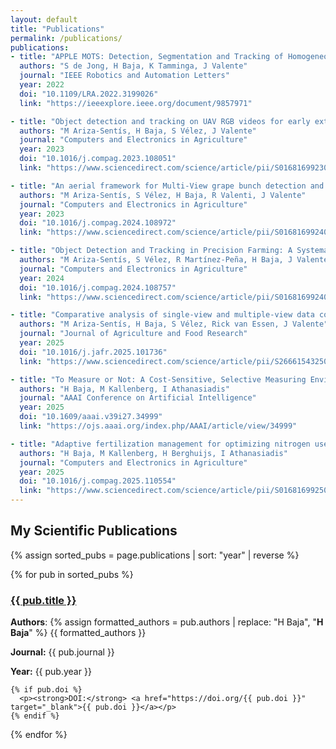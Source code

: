 ```yaml
---
layout: default
title: "Publications"
permalink: /publications/
publications:
- title: "APPLE MOTS: Detection, Segmentation and Tracking of Homogeneous Objects Using MOTS"
  authors: "S de Jong, H Baja, K Tamminga, J Valente"
  journal: "IEEE Robotics and Automation Letters"
  year: 2022
  doi: "10.1109/LRA.2022.3199026"
  link: "https://ieeexplore.ieee.org/document/9857971"

- title: "Object detection and tracking on UAV RGB videos for early extraction of grape phenotypic traits"
  authors: "M Ariza-Sentís, H Baja, S Vélez, J Valente"
  journal: "Computers and Electronics in Agriculture"
  year: 2023
  doi: "10.1016/j.compag.2023.108051"
  link: "https://www.sciencedirect.com/science/article/pii/S0168169923004398"

- title: "An aerial framework for Multi-View grape bunch detection and route Optimization using ACO"
  authors: "M Ariza-Sentís, S Vélez, H Baja, R Valenti, J Valente"
  journal: "Computers and Electronics in Agriculture"
  year: 2023
  doi: "10.1016/j.compag.2024.108972"
  link: "https://www.sciencedirect.com/science/article/pii/S0168169924003636"

- title: "Object Detection and Tracking in Precision Farming: A Systematic Review"
  authors: "M Ariza-Sentís, S Vélez, R Martínez-Peña, H Baja, J Valente"
  journal: "Computers and Electronics in Agriculture"
  year: 2024
  doi: "10.1016/j.compag.2024.108757"
  link: "https://www.sciencedirect.com/science/article/pii/S0168169924001480"

- title: "Comparative analysis of single-view and multiple-view data collection strategies for detecting partially-occluded grape bunches: Field trials"
  authors: "M Ariza-Sentís, H Baja, S Vélez, Rick van Essen, J Valente"
  journal: "Journal of Agriculture and Food Research"
  year: 2025
  doi: "10.1016/j.jafr.2025.101736"
  link: "https://www.sciencedirect.com/science/article/pii/S2666154325001073"

- title: "To Measure or Not: A Cost-Sensitive, Selective Measuring Environment for Agricultural Management Decisions with Reinforcement Learning"
  authors: "H Baja, M Kallenberg, I Athanasiadis"
  journal: "AAAI Conference on Artificial Intelligence"
  year: 2025
  doi: "10.1609/aaai.v39i27.34999"
  link: "https://ojs.aaai.org/index.php/AAAI/article/view/34999"

- title: "Adaptive fertilization management for optimizing nitrogen use efficiency with constrained reinforcement learning"
  authors: "H Baja, M Kallenberg, H Berghuijs, I Athanasiadis"
  journal: "Computers and Electronics in Agriculture"
  year: 2025
  doi: "10.1016/j.compag.2025.110554"
  link: "https://www.sciencedirect.com/science/article/pii/S016816992500660X"
---
```


<h2>My Scientific Publications</h2>

{% assign sorted_pubs = page.publications | sort: "year" | reverse %}

{% for pub in sorted_pubs %}
  <div class="publication-entry">
    <h3><a href="{{ pub.link }}" target="_blank">{{ pub.title }}</a></h3>
    <p><strong>Authors</strong>: {% assign formatted_authors = pub.authors | replace: "H Baja", "<strong>H Baja</strong>" %}
        {{ formatted_authors }}</p>
    <p><strong>Journal:</strong> {{ pub.journal }}</p>
    <p><strong>Year:</strong> {{ pub.year }}</p>

    {% if pub.doi %}
      <p><strong>DOI:</strong> <a href="https://doi.org/{{ pub.doi }}" target="_blank">{{ pub.doi }}</a></p>
    {% endif %}
  </div>
{% endfor %}